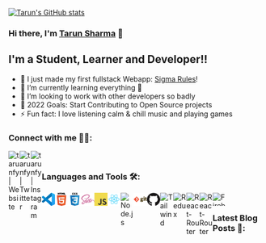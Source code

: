 [![Tarun's GitHub stats](https://github-readme-stats.vercel.app/api?username=tarunfy&show_icons=true&theme=radical)](https://github.com/anuraghazra/github-readme-stats)

### Hi there, I'm [Tarun Sharma][website] 👋

## I'm a Student, Learner and Developer!!

- 🔭 I just made my first fullstack Webapp: [Sigma Rules][course]!
- 🌱 I’m currently learning everything 🤣
- 👯 I’m looking to work with other developers so badly
- 🥅 2022 Goals: Start Contributing to Open Source projects
- ⚡ Fun fact: I love listening calm & chill music and playing games

### Connect with me 🤝🏻:

[<img align="left" alt="tarunfy | Website" width="22px" src="http://clipart-library.com/image_gallery/n1275662.png" />][website]
[<img align="left" alt="tarunfy | Twitter" width="22px" src="https://vta.com.au/wp-content/uploads/2017/08/twitter-icon.gif" />][twitter]
[<img align="left" alt="tarunfy | Instagram" width="22px" src="https://cdn.chromalux.media/wp-content/uploads/2017/06/instagram-icon-white.png" />][instagram]

<br />

### Languages and Tools 🛠:

[<img align="left" alt="Visual Studio Code" width="26px" src="https://raw.githubusercontent.com/github/explore/80688e429a7d4ef2fca1e82350fe8e3517d3494d/topics/visual-studio-code/visual-studio-code.png" />][vscode]
[<img align="left" alt="HTML5" width="26px" src="https://raw.githubusercontent.com/github/explore/80688e429a7d4ef2fca1e82350fe8e3517d3494d/topics/html/html.png" />][html]
[<img align="left" alt="CSS3" width="26px" src="https://raw.githubusercontent.com/github/explore/80688e429a7d4ef2fca1e82350fe8e3517d3494d/topics/css/css.png" />][css3]
[<img align="left" alt="Sass" width="26px" src="https://raw.githubusercontent.com/github/explore/80688e429a7d4ef2fca1e82350fe8e3517d3494d/topics/sass/sass.png" />][saas]
[<img align="left" alt="JavaScript" width="26px" src="https://raw.githubusercontent.com/github/explore/80688e429a7d4ef2fca1e82350fe8e3517d3494d/topics/javascript/javascript.png" />][js]
[<img align="left" alt="React" width="26px" src="https://raw.githubusercontent.com/github/explore/80688e429a7d4ef2fca1e82350fe8e3517d3494d/topics/react/react.png" />][react]
[<img align="left" alt="Node.js" width="26px" src="https://w7.pngwing.com/pngs/777/698/png-transparent-node-js-javascript-software-developer-npm-github-angle-text-logo.png" />][nodejs]
[<img align="left" alt="Git" width="26px" src="https://raw.githubusercontent.com/github/explore/80688e429a7d4ef2fca1e82350fe8e3517d3494d/topics/git/git.png" />][git]
[<img align="left" alt="GitHub" width="26px" src="https://raw.githubusercontent.com/github/explore/78df643247d429f6cc873026c0622819ad797942/topics/github/github.png" />][github]
[<img align="left" alt="Tailwind" width="26px" src="https://tailwindcss.com/_next/static/media/tailwindcss-mark.cb8046c163f77190406dfbf4dec89848.svg" />][tailwind]
[<img align="left" alt="Redux" width="26px" src="https://redux.js.org/img/redux.svg" />][redux]
[<img align="left" alt="React-Router" width="26px" src="https://seeklogo.com/images/R/react-router-logo-AB5BFB638F-seeklogo.com.png" />][react-router]
[<img align="left" alt="React-Router" width="26px" src="https://pagepro.co/blog/wp-content/uploads/2020/03/framer-motion.png" />][framer-motion]
[<img align="left" alt="Firebase" width="26px" height="26px" src="https://firebase.google.com/downloads/brand-guidelines/PNG/logo-vertical.png" />][firebase]

<br />

### Latest Blog Posts 📕:  
<!-- BLOG-POST-LIST:START -->
<!-- BLOG-POST-LIST:END -->


[website]: https://tarunfy.github.io
[twitter]: https://twitter.com/tarunfy
[instagram]: https://instagram.com/tarunfy
[vscode]: https://code.visualstudio.com/download
[html]: https://html.com/
[css3]: https://www.w3schools.com/css/
[nodejs]: https://nodejs.org/en/
[saas]: https://sass-lang.com/
[js]: https://www.javascript.com/
[react]: https://reactjs.org/
[git]: https://git-scm.com/
[github]: https://github.com/
[tailwind]: https://tailwindcss.com/
[redux]: https://redux.js.org/
[react-router]: https://reactrouter.com/
[framer-motion]: https://www.framer.com/motion/
[firebase]: https://firebase.google.com/
[course]: https://sigma-rules.netlify.app/
